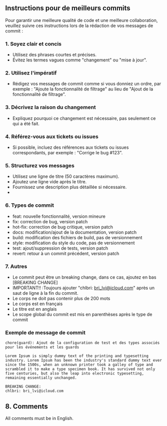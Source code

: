 ## Instructions pour de meilleurs commits

Pour garantir une meilleure qualité de code et une meilleure collaboration,
veuillez suivre ces instructions lors de la rédaction de vos messages de
commit :

### 1. Soyez clair et concis

- Utilisez des phrases courtes et précises.
- Évitez les termes vagues comme "changement" ou "mise à jour".

### 2. Utilisez l'impératif

- Rédigez vos messages de commit comme si vous donniez un ordre, par
  exemple : "Ajoute la fonctionnalité de filtrage" au lieu de "Ajout de la
  fonctionnalité de filtrage".

### 3. Décrivez la raison du changement

- Expliquez pourquoi ce changement est nécessaire, pas seulement ce qui a
  été fait.

### 4. Référez-vous aux tickets ou issues

- Si possible, incluez des références aux tickets ou issues correspondants,
  par exemple : "Corrige le bug #123".

### 5. Structurez vos messages

- Utilisez une ligne de titre (50 caractères maximum).
- Ajoutez une ligne vide après le titre.
- Fournissez une description plus détaillée si nécessaire.
-

### 6. Types de commit

- feat: nouvelle fonctionnalité, version mineure
- fix: correction de bug, version patch
- hot-fix: correction de bug critique, version patch
- docs: modification/ajout de la documentation, version patch
- build: modification des fichiers de build, pas de versionnement
- style: modification du style du code, pas de versionnement
- test: ajout/suppression de tests, version patch
- revert: retour à un commit précédent, version patch

### 7. Autres

- Le commit peut être un breaking change, dans ce cas, ajoutez en bas
  [BREAKING CHANGE]
- IMPORTANT!! :Toujours ajouter "chlbri: bri_lvi@icloud.com" après un saut
  de ligne à la fin du commit.
- Le corps ne doit pas contenir plus de 200 mots
- Le corps est en français
- Le titre est en anglais
- Le scope global du commit est mis en parenthèses après le type de commit

### Exemple de message de commit

```
chore(guard): Ajout de la configuration de test et des types associés pour les événements et les guards

Lorem Ipsum is simply dummy text of the printing and typesetting industry. Lorem Ipsum has been the industry's standard dummy text ever since the 1500s, when an unknown printer took a galley of type and scrambled it to make a type specimen book. It has survived not only five centuries, but also the leap into electronic typesetting, remaining essentially unchanged.

BREAKING CHANGE:
chlbri: bri_lvi@icloud.com
```

## 8. Comments

All comments must be in English.
